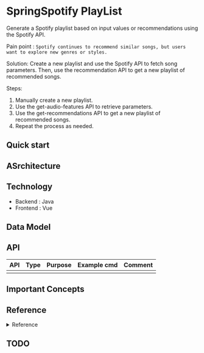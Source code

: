 # SpringSpotify PlayList

Generate a Spotify playlist based on input values or recommendations using the Spotify API.

Pain point : `Spotify continues to recommend similar songs, but users want to explore new genres or styles.`

Solution: Create a new playlist and use the Spotify API to fetch song parameters. Then, use the recommendation API to get a new playlist of recommended songs.

Steps:

1. Manually create a new playlist.
2. Use the get-audio-features API to retrieve parameters.
3. Use the get-recommendations API to get a new playlist of recommended songs.
4. Repeat the process as needed.


## Quick start

## ASrchitecture

## Technology

- Backend : Java
- Frontend : Vue


## Data Model


## API

| API | Type | Purpose | Example cmd | Comment|
| ----- | -------- | ---- | ----- | ---- |
|  |  |  || |

## Important Concepts

## Reference

<details>
<summary>Reference</summary>

- Libaray
	- https://github.com/spotify-web-api-java/spotify-web-api-java

- ecommendations API
	- https://developer.spotify.com/documentation/web-api/reference/get-recommendations
- get song feature
	- https://developer.spotify.com/documentation/web-api/reference/get-audio-features
- Java client
	- https://github.com/spotify-web-api-java/spotify-web-api-java
- Code example
	- https://jitpack.io/p/lbengzon/spotify-web-api-java
	- https://github.com/yennanliu/nelson/blob/master/server.js#L88
- Other project
	- https://nelson.glitch.me/#
	- https://github.com/hardikSinghBehl/spotifyApiSpring/tree/master

</details>

## TODO
